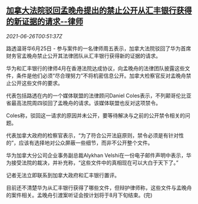 <!--1624669263000-->
[加拿大法院驳回孟晚舟提出的禁止公开从汇丰银行获得的新证据的请求--律师](https://cn.reuters.com/article/canada-court-huawei-meng-hsbc-0626-idCNKCS2E2016)
------

<div><i>2021-06-26T00:51:37Z</i></div><p>路透温哥华6月25日 - 参与案件的一名律师周五表示，加拿大法院驳回了华为首席财务官孟晚舟禁止公开其法律团队从汇丰银行获得新的证据的请求。</p><p>华为和汇丰银行的律师4月在香港法院达成协议，向孟晚舟的法律团队披露这些文件，条件是他们必须“尽合理努力”不将机密信息公开。加拿大检察官反对孟晚舟禁止公开这些文件的要求。</p><p>代表包括路透在内的一个媒体联盟的法律顾问Daniel Coles表示，不列颠哥伦比亚省最高法院周四驳回了孟晚舟的请求。该媒体联盟也反对这项禁令。</p><p>Coles称，驳回这一请求的原因并未公开，要等待解决与之前的公开禁令相关的问题。</p><p>代表加拿大政府的检察官表示，“为了符合公开法庭原则，禁令必须是有针对性的”，应该有选择地对公众屏蔽一些细节，而非不公开整个文件。</p><p>华为加拿大分公司企业事务副总裁Alykhan Velshi在一份电子邮件声明中表示，华为接受法院的裁决，并补充称，“这些文件中的真相现在可以大白于天下了。”</p><p>记者无法立即联系到加拿大政府和汇丰银行置评。</p><p>目前还不清楚华为从汇丰银行获得了哪些文件，但辩护律师称，这些文件与孟晚舟的案件相关。孟晚舟引渡案听证会按计划将于8月下旬结束。(完)</p>
